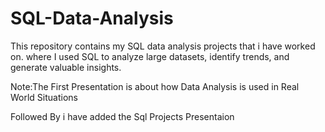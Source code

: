 # SQL-Data-Analysis
This repository contains my SQL data analysis projects that i have worked on. where I used SQL to analyze large datasets, identify trends, and generate valuable insights.

Note:The First Presentation is about how Data Analysis is used in Real World Situations 

Followed By i have added the Sql Projects Presentaion
